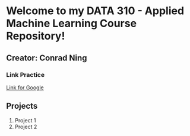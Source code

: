 # Welcome to my DATA 310 - Applied Machine Learning Course Repository! 

## Creator: Conrad Ning

### Link Practice
[Link for Google](https://www.google.com)


## Projects

1. Project 1
2. Project 2
